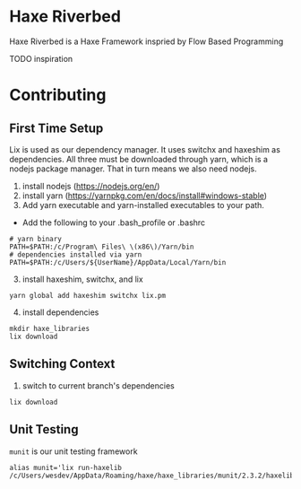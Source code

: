 # Haxe Riverbed
Haxe Riverbed is a Haxe Framework inspried by Flow Based Programming

TODO inspiration

# Contributing

## First Time Setup
Lix is used as our dependency manager. It uses switchx and haxeshim as dependencies.
All three must be downloaded through yarn, which is a nodejs package manager.
That in turn means we also need nodejs.

1. install nodejs (https://nodejs.org/en/)
2. install yarn (https://yarnpkg.com/en/docs/install#windows-stable)
3. Add yarn executable and yarn-installed executables to your path.
  - Add the following to your .bash_profile or .bashrc
```
# yarn binary
PATH=$PATH:/c/Program\ Files\ \(x86\)/Yarn/bin
# dependencies installed via yarn
PATH=$PATH:/c/Users/${UserName}/AppData/Local/Yarn/bin
```

3. install haxeshim, switchx, and lix
```
yarn global add haxeshim switchx lix.pm
```

4. install dependencies
```
mkdir haxe_libraries
lix download
```

## Switching Context

1. switch to current branch's dependencies
```
lix download
```

## Unit Testing
`munit` is our unit testing framework
```
alias munit='lix run-haxelib /c/Users/wesdev/AppData/Roaming/haxe/haxe_libraries/munit/2.3.2/haxelib'
```
